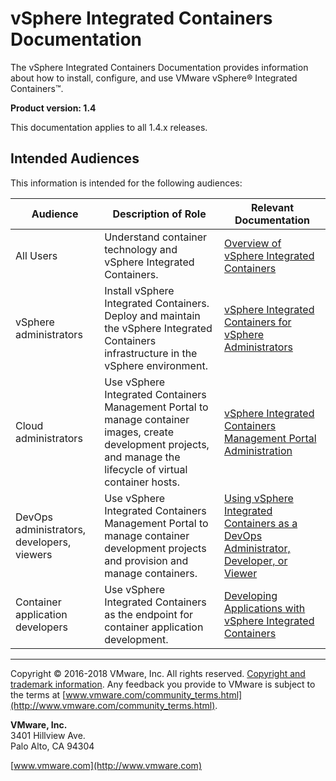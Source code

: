 # vSphere Integrated Containers Documentation

The vSphere Integrated Containers Documentation provides information about how to install, configure, and use VMware vSphere&reg; Integrated Containers&trade;.

**Product version: 1.4**

This documentation applies to all 1.4.x releases.

## Intended Audiences

This information is intended for the following audiences:

|**Audience**|**Description of Role**|**Relevant Documentation**|
|---|---|---|
|All Users|Understand container technology and vSphere Integrated Containers.|[Overview of vSphere Integrated Containers](vic_overview/README.md)|
|vSphere administrators|Install vSphere Integrated Containers. Deploy  and maintain the vSphere Integrated Containers infrastructure in the vSphere environment.|[vSphere Integrated Containers for vSphere Administrators](vic_vsphere_admin/README.md)|
|Cloud administrators|Use vSphere Integrated Containers Management Portal to manage container images, create development projects, and manage the lifecycle of virtual container hosts. |[vSphere Integrated Containers Management Portal Administration](vic_cloud_admin/README.md)|
|DevOps administrators, developers, viewers|Use vSphere Integrated Containers Management Portal to manage container development projects and provision and manage containers.|[Using vSphere Integrated Containers as a DevOps Administrator, Developer, or Viewer](vic_users/README.md)|
|Container application developers|Use vSphere Integrated Containers as the endpoint for container application development.|[Developing Applications with vSphere Integrated Containers](vic_app_dev/README.md)|
 

----------

Copyright &copy; 2016-2018 VMware, Inc. All rights reserved. [Copyright and trademark information](http://pubs.vmware.com/copyright-trademark.html). Any feedback you provide to VMware is subject to the terms at [www.vmware.com/community_terms.html](http://www.vmware.com/community_terms.html).

**VMware, Inc.**<br>
3401 Hillview Ave.<br>
Palo Alto, CA 94304

[www.vmware.com](http://www.vmware.com)
